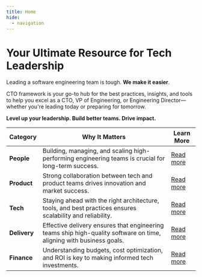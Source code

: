 ```yaml
---
title: Home
hide:
  - navigation
---
```


# Your Ultimate Resource for Tech Leadership

Leading a software engineering team is tough. **We make it easier**.

CTO framework is your go-to hub for the best practices, insights, and tools to help you excel as a CTO, VP of Engineering, or Engineering Director—whether you're leading today or preparing for tomorrow.

**Level up your leadership. Build better teams. Drive impact.**

| Category     | Why It Matters                                                                                                      | Learn More             |
| ------------ | ------------------------------------------------------------------------------------------------------------------- | ---------------------- |
| **People**   | Building, managing, and scaling high-performing engineering teams is crucial for long-term success.                 | [Read more](/people)   |
| **Product**  | Strong collaboration between tech and product teams drives innovation and market success.                           | [Read more](/product)  |
| **Tech**     | Staying ahead with the right architecture, tools, and best practices ensures scalability and reliability.           | [Read more](/tech)     |
| **Delivery** | Effective delivery ensures that engineering teams ship high-quality software on time, aligning with business goals. | [Read more](/delivery) |
| **Finance**  | Understanding budgets, cost optimization, and ROI is key to making informed tech investments.                       | [Read more](/finance)  |
